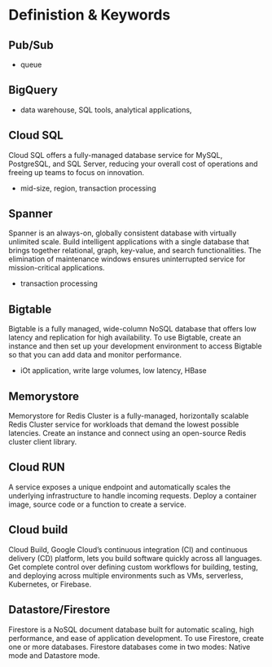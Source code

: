 # Definistion & Keywords

## Pub/Sub

- queue

## BigQuery

- data warehouse, SQL tools, analytical applications, 

## Cloud SQL

Cloud SQL offers a fully-managed database service for MySQL, PostgreSQL, and SQL Server, 
reducing your overall cost of operations and freeing up teams to focus on innovation.

- mid-size, region, transaction processing

## Spanner

Spanner is an always-on, globally consistent database with virtually unlimited scale. 
Build intelligent applications with a single database that brings together relational, graph, key-value, and search functionalities. 
The elimination of maintenance windows ensures uninterrupted service for mission-critical applications.

- transaction processing

## Bigtable

Bigtable is a fully managed, wide-column NoSQL database that offers low latency and replication for high availability.
To use Bigtable, create an instance and then set up your development environment to access Bigtable so that you can add data and monitor performance.

- iOt application, write large volumes, low latency, HBase

## Memorystore

Memorystore for Redis Cluster is a fully-managed, horizontally scalable Redis Cluster service for workloads that demand the lowest possible latencies. Create an instance and connect using an open-source Redis cluster client library.

## Cloud RUN

A service exposes a unique endpoint and automatically scales the underlying infrastructure to handle incoming requests.
Deploy a container image, source code or a function to create a service.

## Cloud build

Cloud Build, Google Cloud’s continuous integration (CI) and continuous delivery (CD) platform, lets you build software quickly across all languages. 
Get complete control over defining custom workflows for building, testing, and deploying across multiple environments such as VMs, serverless, 
Kubernetes, or Firebase.

## Datastore/Firestore

Firestore is a NoSQL document database built for automatic scaling, high performance, and ease of application development. 
To use Firestore, create one or more databases. Firestore databases come in two modes: Native mode and Datastore mode.
